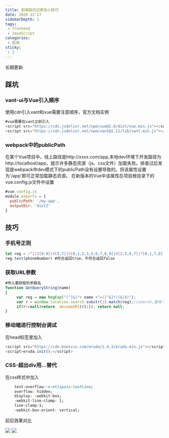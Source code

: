 ```yaml
---
title: 前端踩坑记录及小技巧
date: 2020-12-17
sidebarDepth: 1
tags:
 - frontend
 - JavaScript
categories: 
 - 前端
sticky:
 - 1
---
```

<Boxx changeTime="5000"/>

长期更新
<!-- more -->
## 踩坑
### vant-ui与Vue引入顺序
使用cdn引入vant和vue需要注意顺序，官方文档实例
``` js
#vue需要在vant之前引入
<script src="https://cdn.jsdelivr.net/npm/vue@2.6/dist/vue.min.js"></script>
<script src="https://cdn.jsdelivr.net/npm/vant@2.11/lib/vant.min.js"></script>
```
### webpack中的publicPath
在某个Vue项目中，线上路径是http://xxxx.com/app,本地dev环境下开发路径为http://localhost/app，提示许多静态资源（js、css文件）加载失败。排查过后发现是webpack中dev模式下的publicPath没有设置导致的。将该属性设置为'/app'即可正常加载静态资源。
在新版本的Vue中该属性在项目根目录下的vue.config.js文件中设置
``` js
#vue.config.js
module.exports = {
  publicPath: '/my-app',
  outputDir: 'dist2'
}
```
## 技巧
### 手机号正则
``` js
let reg = /^1(3[0-9]|4[5,7]|5[0,1,2,3,5,6,7,8,9]|6[2,5,6,7]|7[0,1,7,8]|8[0-9]|9[1,8,9])\d{8}$/;
reg.test(phoneNumber) #符合返回true，不符合返回false
```

### 获取URL参数
``` js
#传入要获取的参数名
function GetQueryString(name)
{
     var reg = new RegExp("(^|&)"+ name +"=([^&]*)(&|$)");
     var r = window.location.search.substr(1).match(reg);//search,查询？后面的参数，并匹配正则
     if(r!=null)return  decodeURI(r[2]); return null;
}
```
### 移动端进行控制台调试
在head标签里加入
``` js
<script src="https://cdn.bootcss.com/eruda/1.4.3/eruda.min.js"></script>
<script>eruda.init();</script>
```
### CSS-超出div用...替代
在css样式中加入
``` css
    text-overflow:-o-ellipsis-lastline;
    overflow: hidden;
    display: -webkit-box;
    -webkit-line-clamp: 1;
    line-clamp:1;
    -webkit-box-orient: vertical;
```
前后效果对比 

![](/blog/2020-12-17/before.jpg)
![](/blog/2020-12-17/after.jpg)
